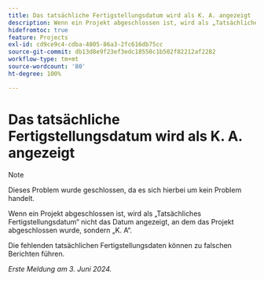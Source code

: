 ```yaml
---
title: Das tatsächliche Fertigstellungsdatum wird als K. A. angezeigt
description: Wenn ein Projekt abgeschlossen ist, wird als „Tatsächliches Fertigstellungsdatum“ nicht das Datum angezeigt, an dem das Projekt abgeschlossen wurde, sondern „K. A“.
hidefromtoc: true
feature: Projects
exl-id: cd9ce9c4-cdba-4805-86a3-2fc616db75cc
source-git-commit: db13d8e9f23ef3edc18550c1b502f82212af2282
workflow-type: tm+mt
source-wordcount: '80'
ht-degree: 100%

---
```


# Das tatsächliche Fertigstellungsdatum wird als K. A. angezeigt

>[!NOTE]
>
>Dieses Problem wurde geschlossen, da es sich hierbei um kein Problem handelt.

Wenn ein Projekt abgeschlossen ist, wird als „Tatsächliches Fertigstellungsdatum“ nicht das Datum angezeigt, an dem das Projekt abgeschlossen wurde, sondern „K. A“.

Die fehlenden tatsächlichen Fertigstellungsdaten können zu falschen Berichten führen.

_Erste Meldung am 3. Juni 2024._
